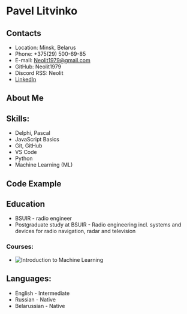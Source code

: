 # __Pavel Litvinko__
## Contacts
* Location: Minsk, Belarus
* Phone: +375(29) 500-69-85
* E-mail:  Neolit1979@gmail.com
* GitHub:  Neolit1979
* Discord RSS: Neolit
* [LinkedIn](https://www.linkedin.com/in/pavel-litvinko-13533123b/)
## About Me

## Skills:
* Delphi, Pascal
* JavaScript Basics
* Git, GitHub
* VS Code
* Python
* Machine Learning (ML)
## Code Example

## Education
* BSUIR - radio engineer
* Postgraduate study at BSUIR - Radio engineering incl. systems and devices for radio navigation, radar and television

### Courses:
* ![Introduction to Machine Learning](https://app.rs.school/certificate/uv6h59vo "Introduction to Machine Learning  - The Rolling Scopes School") 

## Languages:
* English - Intermediate    
* Russian - Native
* Belarussian - Native




